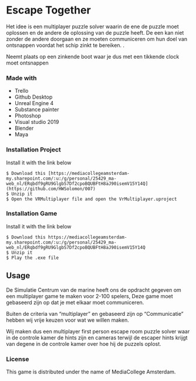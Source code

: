 # Escape Together

Het idee is een multiplayer puzzle solver waarin de ene de puzzle moet oplossen en de andere de oplossing van de puzzle heeft. De een kan niet zonder de andere doorgaan en ze moeten communiceren om hun doel van ontsnappen voordat het schip zinkt te bereiken. .

Neemt plaats op een zinkende boot waar je dus met een tikkende clock moet ontsnappen


### Made with

* Trello
* Github Desktop
* Unreal Engine 4
* Substance painter
* Photoshop
* Visual studio 2019
* Blender
* Maya


### Installation Project

Install it with the link below

```
$ Download this [https://mediacollegeamsterdam-my.sharepoint.com/:u:/g/personal/25429_ma-web_nl/ERqbdf9gRU9GlgbS7Df2cpoBQUBFtH8aJ90isemV15Y14Q](https://github.com/HWSolomon/007)
$ Unzip it
$ Open the VRMultiplayer file and open the VrMultiplayer.uproject
```

### Installation Game

Install it with the link below

```
$ Download this https://mediacollegeamsterdam-my.sharepoint.com/:u:/g/personal/25429_ma-web_nl/ERqbdf9gRU9GlgbS7Df2cpoBQUBFtH8aJ90isemV15Y14Q
$ Unzip it
$ Play the .exe file
```

## Usage

De Simulatie Centrum van de marine heeft ons de opdracht gegeven om een multiplayer game te maken voor 2-100 spelers, Deze game moet gebaseerd zijn op dat je met elkaar moet communiceren.

Buiten de criteria van “multiplayer” en gebaseerd zijn op “Communicatie” hebben wij vrije keuzen voor wat we willen maken. 

Wij maken dus een multiplayer first person escape room puzzle solver waar in de controle kamer de hints zijn en cameras terwijl de escaper hints krijgt van degene in de controle kamer over hoe hij de puzzels oplost.


### License

This game is distributed under the name of MediaCollege Amsterdam.
